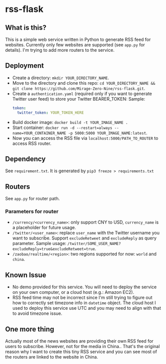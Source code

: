 # rss-flask

## What is this?

This is a simple web service written in Python to generate RSS feed for websites. Currently only few websites are supported (see `app.py` for details). I'm trying to add more routers to the service.

## Deployment

- Create a directory: `mkdir YOUR_DIRECTORY_NAME`.
- Move to the directory and clone this repo: `cd YOUR_DIRECTORY_NAME && git clone https://github.com/Mirage-Zero-Nine/rss-flask.git`.
- Create a `authentication.yaml` (required only if you want to generate Twitter user feed) to store your Twitter BEARER_TOKEN:
  Sample:
  ```yaml
  token:
    twitter_token: YOUR_TOKEN_HERE
  ```
- Build docker image: `docker build -t YOUR_IMAGE_NAME .`
- Start container: `docker run -d --restart=always --name=YOUR_CONTAINER_NAME -p 5000:5000 YOUR_IMAGE_NAME:latest`.
- Now you can access the RSS file via `localhost:5000/PATH_TO_ROUTER` to access RSS router.

## Dependency

See `requirement.txt`. It is generated by `pip3 freeze > requirements.txt`

## Routers

See `app.py` for router path. 

### Parameters for router
- `/currency/<currency_name>`: only support CNY to USD, `currency_name` is a placeholder for future usage.
- `/twitter/<user_name>`: replace `user_name` with the Twitter username you want to subscribe. Support `excludeRetweet` and  `excludeReply` as query parameter. Sample usage: `/twitter/SOME_USER_NAME?excludeReply=true&excludeRetweet=true`.
- `/zaobao/realtime/<region>`: two regions supported for now: `world` and `china`.

## Known Issue
- No demo provided for this service. You will need to deploy the service on your own computer, or a cloud host (e.g.: Amazon EC2).
- RSS feed time may not be incorrect since I'm still trying to figure out how to correctly set timezone info in `datetime` object. The cloud host I used to deploy this service use UTC and you may need to align with that to avoid timezone issue.  

## One more thing

Actually most of the news websites are providing their own RSS feed for users to subscribe. However, not for the media in China.. That's the original reason why I want to create this tiny RSS service and you can see most of the routers are linked to the website in China.

